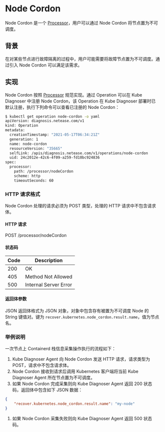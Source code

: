 # Node Cordon

Node Cordon 是一个 [Processor](../design/processor.md)，用户可以通过 Node Cordon 将节点置为不可调度。

## 背景

在对某些节点进行故障隔离的过程中，用户可能需要将故障节点置为不可调度。通过引入 Node Cordon 可以满足该需求。

## 实现

Node Cordon 按照 [Processor](../design/processor.md) 规范实现。通过 Operation 可以在 Kube Diagnoser 中注册 Node Cordon，该 Operation 在 Kube Diagnoser 部署时已默认注册，执行下列命令可以查看已注册的 Node Cordon：

```bash
$ kubectl get operation node-cordon -o yaml
apiVersion: diagnosis.netease.com/v1
kind: Operation
metadata:
  creationTimestamp: "2021-05-17T06:34:21Z"
  generation: 1
  name: node-cordon
  resourceVersion: "35665"
  selfLink: /apis/diagnosis.netease.com/v1/operations/node-cordon
  uid: 24c2012e-42c6-4f09-a259-fd10bc924836
spec:
  processor:
    path: /processor/nodeCordon
    scheme: http
    timeoutSeconds: 60
```

### HTTP 请求格式

Node Cordon 处理的请求必须为 POST 类型，处理的 HTTP 请求中不包含请求体。

#### HTTP 请求

POST /processor/nodeCordon

#### 状态码

| Code | Description |
|-|-|
| 200 | OK |
| 405 | Method Not Allowed |
| 500 | Internal Server Error |

#### 返回体参数

JSON 返回体格式为 JSON 对象，对象中包含存有被置为不可调度 Node 的 String 键值对。键为 `recover.kubernetes.node_cordon.result.name`，值为节点名。

### 举例说明

一次节点上 Containerd 栈信息采集操作执行的流程如下：

1. Kube Diagnoser Agent 向 Node Cordon 发送 HTTP 请求，请求类型为 POST，请求中不包含请求体。
1. Node Cordon 接收到请求后调用 Kubernetes 客户端将当前 Kube Diagnoser Agent 所在节点置为不可调度。
1. 如果 Node Cordon 完成采集则向 Kube Diagnoser Agent 返回 200 状态码，返回体中包含如下 JSON 数据：

```json
{
    "recover.kubernetes.node_cordon.result.name": "my-node"
}
```

1. 如果 Node Cordon 采集失败则向 Kube Diagnoser Agent 返回 500 状态码。
